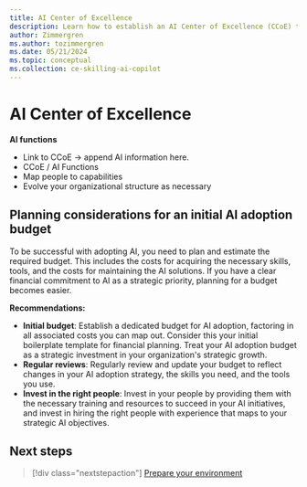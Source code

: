 ```yaml
---
title: AI Center of Excellence
description: Learn how to establish an AI Center of Excellence (CCoE) to drive AI adoption on Azure in your organization.
author: Zimmergren
ms.author: tozimmergren
ms.date: 05/21/2024
ms.topic: conceptual
ms.collection: ce-skilling-ai-copilot
---
```


# AI Center of Excellence

**AI functions**

- Link to CCoE -> append AI information here.
- CCoE / AI Functions
- Map people to capabilities
- Evolve your organizational structure as necessary

## Planning considerations for an initial AI adoption budget

To be successful with adopting AI, you need to plan and estimate the required budget. This includes the costs for acquiring the necessary skills, tools, and the costs for maintaining the AI solutions. If you have a clear financial commitment to AI as a strategic priority, planning for a budget becomes easier.

**Recommendations:**

- **Initial budget**: Establish a dedicated budget for AI adoption, factoring in all associated costs you can map out. Consider this your initial boilerplate template for financial planning. Treat your AI adoption budget as a strategic investment in your organization's strategic growth.
- **Regular reviews**: Regularly review and update your budget to reflect changes in your AI adoption strategy, the skills you need, and the tools you use.
- **Invest in the right people**: Invest in your people by providing them with the necessary training and resources to succeed in your AI initiatives, and invest in hiring the right people with experience that maps to your strategic AI objectives.

## Next steps

> [!div class="nextstepaction"]
> [Prepare your environment](./ready.md)
